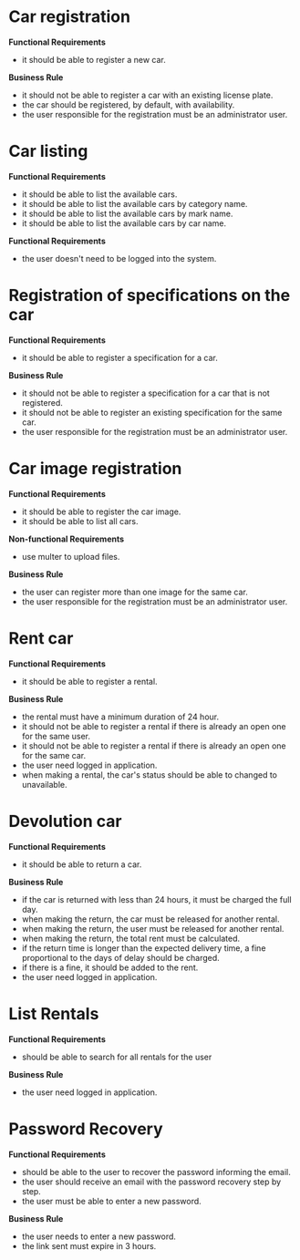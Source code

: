 # Car registration

**Functional Requirements** 
 - it should be able to register a new car.

**Business Rule** 
 - it should not be able to register a car with an existing license plate.
 - the car should be registered, by default, with availability.
 - the user responsible for the registration must be an administrator user.

 # Car listing

 **Functional Requirements**
  - it should be able to list the available cars.
  - it should be able to list the available cars by category name.
  - it should be able to list the available cars by mark name.
  - it should be able to list the available cars by car name.

 **Functional Requirements** 
  - the user doesn't need to be logged into the system.

 # Registration of specifications on the car
 **Functional Requirements**
  - it should be able to register a specification for a car.

 **Business Rule**
  - it should not be able to register a specification for a car that is not registered.
  - it should not be able to register an existing specification for the same car.
  - the user responsible for the registration must be an administrator user.

 # Car image registration 
 **Functional Requirements**
  - it should be able to register the car image.
  - it should be able to list all cars.

  **Non-functional Requirements**
  - use multer to upload files.

 **Business Rule**
  - the user can register more than one image for the same car.
  - the user responsible for the registration must be an administrator user.

 # Rent car
 **Functional Requirements**
  - it should be able to register a rental.

 **Business Rule**
  - the rental must have a minimum duration of 24 hour.
  - it should not be able to register a rental if there is already an open one for the same user.
  - it should not be able to register a rental if there is already an open one for the same car.
  - the user need logged in application.
  - when making a rental, the car's status should be able to changed to unavailable.

 # Devolution car
 **Functional Requirements**
  - it should be able to return a car. 

 **Business Rule**
  - if the car is returned with less than 24 hours, it must be charged the full day. 
  - when making the return, the car must be released for another rental. 
  - when making the return, the user must be released for another rental.
  - when making the return, the total rent must be calculated.
  - if the return time is longer than the expected delivery time, a fine proportional to the days of delay should be charged. 
  - if there is a fine, it should be added to the rent.
  - the user need logged in application.

# List Rentals

**Functional Requirements**
 - should be able to search for all rentals for the user 

**Business Rule**
 - the user need logged in application.

# Password Recovery
 
**Functional Requirements**
 - should be able to the user to recover the password informing the email.
 - the user should receive an email with the password recovery step by step.
 - the user must be able to enter a new password.

**Business Rule**
 - the user needs to enter a new password.
 - the link sent must expire in 3 hours.

